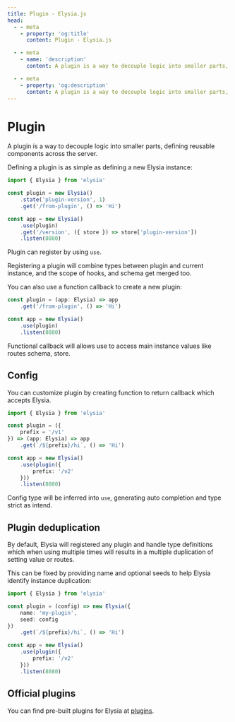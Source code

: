```yaml
---
title: Plugin - Elysia.js
head:
  - - meta
    - property: 'og:title'
      content: Plugin - Elysia.js

  - - meta
    - name: 'description'
      content: A plugin is a way to decouple logic into smaller parts, defining reusable components across the server. Plugin can register by using `use`, registering a plugin will combine types between plugin and current instance, and the scope of hooks, and schema get merged too.

  - - meta
    - property: 'og:description'
      content: A plugin is a way to decouple logic into smaller parts, defining reusable components across the server. Plugin can register by using `use`, registering a plugin will combine types between plugin and current instance, and the scope of hooks, and schema get merged too.
---
```


# Plugin
A plugin is a way to decouple logic into smaller parts, defining reusable components across the server.

Defining a plugin is as simple as defining a new Elysia instance:
```typescript
import { Elysia } from 'elysia'

const plugin = new Elysia()
    .state('plugin-version', 1)
    .get('/from-plugin', () => 'Hi')

const app = new Elysia()
    .use(plugin)
    .get('/version', ({ store }) => store['plugin-version'])
    .listen(8080)
```

Plugin can register by using `use`.

Registering a plugin will combine types between plugin and current instance, and the scope of hooks, and schema get merged too.

You can also use a function callback to create a new plugin:
```ts
const plugin = (app: Elysia) => app
    .get('/from-plugin', () => 'Hi')

const app = new Elysia()
    .use(plugin)
    .listen(8080)
```

Functional callback will allows use to access main instance values like routes schema, store.

## Config
You can customize plugin by creating function to return callback which accepts Elysia.

```typescript
import { Elysia } from 'elysia'

const plugin = ({
    prefix = '/v1'
}) => (app: Elysia) => app
    .get(`/${prefix}/hi`, () => 'Hi')

const app = new Elysia()
    .use(plugin({
        prefix: '/v2'
    }))
    .listen(8080)
```

Config type will be inferred into `use`, generating auto completion and type strict as intend.

## Plugin deduplication
By default, Elysia will registered any plugin and handle type definitions which when using multiple times will results in a multiple duplication of setting value or routes.

This can be fixed by providing name and optional seeds to help Elysia identify instance duplication:
```ts
import { Elysia } from 'elysia'

const plugin = (config) => new Elysia({
    name: 'my-plugin',
    seed: config
})
    .get(`/${prefix}/hi`, () => 'Hi')

const app = new Elysia()
    .use(plugin({
        prefix: '/v2'
    }))
    .listen(8080)
```

## Official plugins
You can find pre-built plugins for Elysia at [plugins](/plugins/overview).
